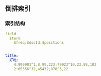 ## 倒排索引

### 索引结构

```yaml
field
  $term
    $freq:$docId:$positions


title:
  好吃:
    4:999901^1,8,99,223;79923^10,23,88,103
    2:65356^32,45432;878^3,22
```




